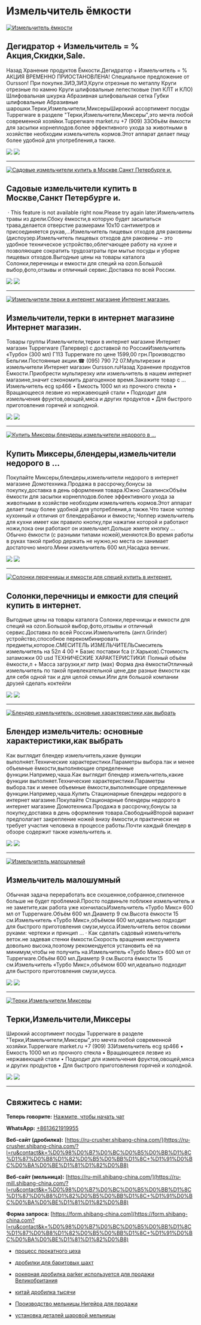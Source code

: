 # Измельчитель ёмкости

<a href="https://swt.shibang-china.com/?l=ru&img&k=%D0%98%D0%B7%D0%BC%D0%B5%D0%BB%D1%8C%D1%87%D0%B8%D1%82%D0%B5%D0%BB%D1%8C+%D1%91%D0%BC%D0%BA%D0%BE%D1%81%D1%82%D0%B8" target="_blank">![Измельчитель ёмкости](http://static.shibang-china.com/all-800x300/1388.jpg)</a>

## Дегидратор + Измельчитель = % Акция,Скидки,Sale.
Назад Хранение продуктов Ёмкости.Дегидратор + Измельчитель = % АКЦИЯ ВРЕМЕННО ПРИОСТАНОВЛЕНА! Специальное предложение от Oursson! При покупке.ЗИЭ,ЗИЭ,Круги отрезные по металлу Круги отрезные по камню Круги шлифовальные лепестковые (тип КЛТ и КЛО) Шлифовальная шкурка Абразивная шлифовальная сетка Губки шлифовальные Абразивные шарошки.Терки,Измельчители,МиксерыШирокий ассортимент посуды Tupperware в разделе &quot;Терки,Измельчители,Миксеры&quot;,это мечта любой современной хозяйки.Tupperware market.ru +7 (909) 33Объём ёмкости для засыпки корнеплодов.более эффективного ухода за животными в хозяйстве необходим измельчитель кормов.Этот аппарат делает пищу более удобной для употребления,а также.


<a href="https://whatsapp.shibangsoft.com/WhatsApp.php" target="_blank" title="WhatsApp">![](http://static.shibang-china.com/icon/whatsapp.png)</a> <a href="https://swt.shibang-china.com/?l=ru&icon&k=%D0%98%D0%B7%D0%BC%D0%B5%D0%BB%D1%8C%D1%87%D0%B8%D1%82%D0%B5%D0%BB%D1%8C+%D1%91%D0%BC%D0%BA%D0%BE%D1%81%D1%82%D0%B8" target="_blank">![](http://static.shibang-china.com/icon/chat-ru.png)</a>

---

<a href="https://swt.shibang-china.com/?l=ru&img&k=%D0%98%D0%B7%D0%BC%D0%B5%D0%BB%D1%8C%D1%87%D0%B8%D1%82%D0%B5%D0%BB%D1%8C+%D1%91%D0%BC%D0%BA%D0%BE%D1%81%D1%82%D0%B8" target="_blank">![Садовые измельчители купить в Москве,Санкт Петербурге и.](http://static.shibang-china.com/all-800x300/558.jpg)</a>

## Садовые измельчители купить в Москве,Санкт Петербурге и.
&nbsp;&#0183;&#32;This feature is not available right now.Please try again later.Измельчитель травы из дрели.Сбоку ёмкости,в которую будет засыпаться трава,делается отверстие размерами 10х10 сантиметров и присоединяется рукав,…Измельчитель пищевых отходов для раковины (диспоузер.Измельчитель пищевых отходов для раковины − это удобное техническое устройство,облегчающее работу на кухне и позволяющее сократить трудозатраты при мытье посуды и уборке пищевых отходов.Выгодные цены на товары каталога Солонки,перечницы и емкости для специй на ozon.Большой выбор,фото,отзывы и отличный сервис.Доставка по всей России.


<a href="https://whatsapp.shibangsoft.com/WhatsApp.php" target="_blank" title="WhatsApp">![](http://static.shibang-china.com/icon/whatsapp.png)</a> <a href="https://swt.shibang-china.com/?l=ru&icon&k=%D0%98%D0%B7%D0%BC%D0%B5%D0%BB%D1%8C%D1%87%D0%B8%D1%82%D0%B5%D0%BB%D1%8C+%D1%91%D0%BC%D0%BA%D0%BE%D1%81%D1%82%D0%B8" target="_blank">![](http://static.shibang-china.com/icon/chat-ru.png)</a>

---

<a href="https://swt.shibang-china.com/?l=ru&img&k=%D0%98%D0%B7%D0%BC%D0%B5%D0%BB%D1%8C%D1%87%D0%B8%D1%82%D0%B5%D0%BB%D1%8C+%D1%91%D0%BC%D0%BA%D0%BE%D1%81%D1%82%D0%B8" target="_blank">![Измельчители,терки в интернет магазине Интернет магазин.](http://static.shibang-china.com/all-800x300/702.jpg)</a>

## Измельчители,терки в интернет магазине Интернет магазин.
Товары группы Измельчители,терки в интернет магазине Интернет магазин Tupperware (Тапервер) с доставкой по РоссииИзмельчитель &#171;Турбо&#187; (300 мл) Г113 Tupperware по цене 1599,00 грн.Производство Бельгии.Постоянные акции.☎ (095) 790 72 07.Мультирезки и измельчители Интернет магазин Oursson.ruНазад Хранение продуктов Ёмкости.Приобрести мультирезку или измельчитель в нашем интернет магазине,значит сэкономить драгоценное время.Закажите товар с …Измельчитель ecg sp466 • Емкость 1000 мл из прочного стекла • Вращающееся лезвие из нержавеющей стали • Подходит для измельчения фруктов,овощей,мяса и других продуктов • Для быстрого приготовления горячей и холодной.


<a href="https://whatsapp.shibangsoft.com/WhatsApp.php" target="_blank" title="WhatsApp">![](http://static.shibang-china.com/icon/whatsapp.png)</a> <a href="https://swt.shibang-china.com/?l=ru&icon&k=%D0%98%D0%B7%D0%BC%D0%B5%D0%BB%D1%8C%D1%87%D0%B8%D1%82%D0%B5%D0%BB%D1%8C+%D1%91%D0%BC%D0%BA%D0%BE%D1%81%D1%82%D0%B8" target="_blank">![](http://static.shibang-china.com/icon/chat-ru.png)</a>

---

<a href="https://swt.shibang-china.com/?l=ru&img&k=%D0%98%D0%B7%D0%BC%D0%B5%D0%BB%D1%8C%D1%87%D0%B8%D1%82%D0%B5%D0%BB%D1%8C+%D1%91%D0%BC%D0%BA%D0%BE%D1%81%D1%82%D0%B8" target="_blank">![Купить Миксеры,блендеры,измельчители недорого в …](http://static.shibang-china.com/all-800x300/1302.jpg)</a>

## Купить Миксеры,блендеры,измельчители недорого в …
Покупайте Миксеры,блендеры,измельчители недорого в интернет магазине Домотехника.Продажа в рассрочку,бонусы за покупку,доставка в день оформления товара.Южно СахалинскОбъём ёмкости для засыпки корнеплодов.более эффективного ухода за животными в хозяйстве необходим измельчитель кормов.Этот аппарат делает пищу более удобной для употребления,а также.Что такое чоппер кухонный и отличия от блендераБанки и ёмкости;.Чоппер измельчитель для кухни имеет как правило кнопку,при нажатии которой и работают ножи,пока они работают он измельчает.Дольше жмете кнопку …Обычно ёмкости (с разными типами ножей),меняются.Во время работы в руках такой прибор держать не нужно,но места он занимает достаточно много.Мини измельчитель 600 мл,Насадка венчик.


<a href="https://whatsapp.shibangsoft.com/WhatsApp.php" target="_blank" title="WhatsApp">![](http://static.shibang-china.com/icon/whatsapp.png)</a> <a href="https://swt.shibang-china.com/?l=ru&icon&k=%D0%98%D0%B7%D0%BC%D0%B5%D0%BB%D1%8C%D1%87%D0%B8%D1%82%D0%B5%D0%BB%D1%8C+%D1%91%D0%BC%D0%BA%D0%BE%D1%81%D1%82%D0%B8" target="_blank">![](http://static.shibang-china.com/icon/chat-ru.png)</a>

---

<a href="https://swt.shibang-china.com/?l=ru&img&k=%D0%98%D0%B7%D0%BC%D0%B5%D0%BB%D1%8C%D1%87%D0%B8%D1%82%D0%B5%D0%BB%D1%8C+%D1%91%D0%BC%D0%BA%D0%BE%D1%81%D1%82%D0%B8" target="_blank">![Солонки,перечницы и емкости для специй купить в интернет.](http://static.shibang-china.com/all-800x300/889.jpg)</a>

## Солонки,перечницы и емкости для специй купить в интернет.
Выгодные цены на товары каталога Солонки,перечницы и емкости для специй на ozon.Большой выбор,фото,отзывы и отличный сервис.Доставка по всей России.Измельчитель (англ.Grinder) устройство,способное перекомбинировать предметы,которое.СМЕСИТЕЛЬ ИЗМЕЛЬЧИТЕЛЬСмеситель измельчитель на 52л 4 00 * Базис поставки fca (г.Харьков).Стоимость затаможки 00 usd ТЕХНИЧЕСКИЕ ХАРАКТЕРИСТИКИ: Полный объём ёмкости,л + Масса загрузки,кг литр (мах) Форма дна ёмкостиОтличный измельчитель по такой привлекательной цене,две разные ёмкости как для себя одной так и для целой семьи.Или для большой компании друзей сделать коктейли


<a href="https://whatsapp.shibangsoft.com/WhatsApp.php" target="_blank" title="WhatsApp">![](http://static.shibang-china.com/icon/whatsapp.png)</a> <a href="https://swt.shibang-china.com/?l=ru&icon&k=%D0%98%D0%B7%D0%BC%D0%B5%D0%BB%D1%8C%D1%87%D0%B8%D1%82%D0%B5%D0%BB%D1%8C+%D1%91%D0%BC%D0%BA%D0%BE%D1%81%D1%82%D0%B8" target="_blank">![](http://static.shibang-china.com/icon/chat-ru.png)</a>

---

<a href="https://swt.shibang-china.com/?l=ru&img&k=%D0%98%D0%B7%D0%BC%D0%B5%D0%BB%D1%8C%D1%87%D0%B8%D1%82%D0%B5%D0%BB%D1%8C+%D1%91%D0%BC%D0%BA%D0%BE%D1%81%D1%82%D0%B8" target="_blank">![Блендер измельчитель: основные характеристики,как выбрать](http://static.shibang-china.com/all-800x300/405.jpg)</a>

## Блендер измельчитель: основные характеристики,как выбрать
Как выглядит блендер измельчитель,какие функции выполняет.Технические характеристики.Параметры выбора.так и менее объемные ёмкости,выполняющие определенные функции.Например,чаша.Как выглядит блендер измельчитель,какие функции выполняет.Технические характеристики.Параметры выбора.так и менее объемные ёмкости,выполняющие определенные функции.Например,чаша.Купить Стационарные блендеры недорого в интернет магазине.Покупайте Стационарные блендеры недорого в интернет магазине Домотехника.Продажа в рассрочку,бонусы за покупку,доставка в день оформления товара.СвободныйВторой вариант предполагает закрепление ножей внизу ёмкости,и практически не требует участия человека в процессе работы.Почти каждый блендер в обзоре содержит также измельчитель и.


<a href="https://whatsapp.shibangsoft.com/WhatsApp.php" target="_blank" title="WhatsApp">![](http://static.shibang-china.com/icon/whatsapp.png)</a> <a href="https://swt.shibang-china.com/?l=ru&icon&k=%D0%98%D0%B7%D0%BC%D0%B5%D0%BB%D1%8C%D1%87%D0%B8%D1%82%D0%B5%D0%BB%D1%8C+%D1%91%D0%BC%D0%BA%D0%BE%D1%81%D1%82%D0%B8" target="_blank">![](http://static.shibang-china.com/icon/chat-ru.png)</a>

---

<a href="https://swt.shibang-china.com/?l=ru&img&k=%D0%98%D0%B7%D0%BC%D0%B5%D0%BB%D1%8C%D1%87%D0%B8%D1%82%D0%B5%D0%BB%D1%8C+%D1%91%D0%BC%D0%BA%D0%BE%D1%81%D1%82%D0%B8" target="_blank">![Измельчитель малошумный](http://static.shibang-china.com/all-800x300/1471.jpg)</a>

## Измельчитель малошумный
Обычная задача переработать все скошенное,собранное,спиленное больше не будет проблемой.Просто подвиньте поближе измельчитель и не заметите,как работа уже кончиласьИзмельчитель &#171;Турбо Микс&#187; 600 мл от Tupperware.Объём 600 мл.Диаметр 9 см.Высота ёмкости 15 см.Измельчитель &#171;Турбо Микс&#187;,объёмом 600 мл,идеально подходит для быстрого приготовления смузи,мусса.Измельчитель веток своими руками: чертежи и принцип …&nbsp;&#0183;&#32;Как сделать садовый измельчитель веток.не задевая стенки ёмкости.Скорость вращения инструмента довольно высока,поэтому рекомендуется установить её на минимум,чтобы не получить на.Измельчитель &#171;Турбо Микс&#187; 600 мл от Tupperware.Объём 600 мл.Диаметр 9 см.Высота ёмкости 15 см.Измельчитель &#171;Турбо Микс&#187;,объёмом 600 мл,идеально подходит для быстрого приготовления смузи,мусса.


<a href="https://whatsapp.shibangsoft.com/WhatsApp.php" target="_blank" title="WhatsApp">![](http://static.shibang-china.com/icon/whatsapp.png)</a> <a href="https://swt.shibang-china.com/?l=ru&icon&k=%D0%98%D0%B7%D0%BC%D0%B5%D0%BB%D1%8C%D1%87%D0%B8%D1%82%D0%B5%D0%BB%D1%8C+%D1%91%D0%BC%D0%BA%D0%BE%D1%81%D1%82%D0%B8" target="_blank">![](http://static.shibang-china.com/icon/chat-ru.png)</a>

---

<a href="https://swt.shibang-china.com/?l=ru&img&k=%D0%98%D0%B7%D0%BC%D0%B5%D0%BB%D1%8C%D1%87%D0%B8%D1%82%D0%B5%D0%BB%D1%8C+%D1%91%D0%BC%D0%BA%D0%BE%D1%81%D1%82%D0%B8" target="_blank">![Терки,Измельчители,Миксеры](http://static.shibang-china.com/all-800x300/1049.jpg)</a>

## Терки,Измельчители,Миксеры
Широкий ассортимент посуды Tupperware в разделе &quot;Терки,Измельчители,Миксеры&quot;,это мечта любой современной хозяйки.Tupperware market.ru +7 (909) 33Измельчитель ecg sp466 • Емкость 1000 мл из прочного стекла • Вращающееся лезвие из нержавеющей стали • Подходит для измельчения фруктов,овощей,мяса и других продуктов • Для быстрого приготовления горячей и холодной.

<a href="https://whatsapp.shibangsoft.com/WhatsApp.php" target="_blank" title="WhatsApp">![](http://static.shibang-china.com/icon/whatsapp.png)</a> <a href="https://swt.shibang-china.com/?l=ru&icon&k=%D0%98%D0%B7%D0%BC%D0%B5%D0%BB%D1%8C%D1%87%D0%B8%D1%82%D0%B5%D0%BB%D1%8C+%D1%91%D0%BC%D0%BA%D0%BE%D1%81%D1%82%D0%B8" target="_blank">![](http://static.shibang-china.com/icon/chat-ru.png)</a>

---
## Свяжитесь с нами:

**Теперь говорите:** [Нажмите, чтобы начать чат](https://swt.shibang-china.com?l=ru&contact&k=%D0%98%D0%B7%D0%BC%D0%B5%D0%BB%D1%8C%D1%87%D0%B8%D1%82%D0%B5%D0%BB%D1%8C+%D1%91%D0%BC%D0%BA%D0%BE%D1%81%D1%82%D0%B8)

**WhatsApp:**  [+8613621919955](https://whatsapp.shibangsoft.com/WhatsApp.php)

**Веб-сайт (дробилка):** [https://ru-crusher.shibang-china.com/](https://ru-crusher.shibang-china.com/?l=ru&contact&k=%D0%98%D0%B7%D0%BC%D0%B5%D0%BB%D1%8C%D1%87%D0%B8%D1%82%D0%B5%D0%BB%D1%8C+%D1%91%D0%BC%D0%BA%D0%BE%D1%81%D1%82%D0%B8)

**Веб-сайт (мельница):** [https://ru-mill.shibang-china.com/](https://ru-mill.shibang-china.com/?l=ru&contact&k=%D0%98%D0%B7%D0%BC%D0%B5%D0%BB%D1%8C%D1%87%D0%B8%D1%82%D0%B5%D0%BB%D1%8C+%D1%91%D0%BC%D0%BA%D0%BE%D1%81%D1%82%D0%B8)

**Форма запроса:** [https://form.shibang-china.com](https://form.shibang-china.com?l=ru&contact&k=%D0%98%D0%B7%D0%BC%D0%B5%D0%BB%D1%8C%D1%87%D0%B8%D1%82%D0%B5%D0%BB%D1%8C+%D1%91%D0%BC%D0%BA%D0%BE%D1%81%D1%82%D0%B8)

* [процесс прокатного цеха](../133/%D0%BF%D1%80%D0%BE%D1%86%D0%B5%D1%81%D1%81%20%D0%BF%D1%80%D0%BE%D0%BA%D0%B0%D1%82%D0%BD%D0%BE%D0%B3%D0%BE%20%D1%86%D0%B5%D1%85%D0%B0.md)

* [дробилки для баритовых шахт](../134/%D0%B4%D1%80%D0%BE%D0%B1%D0%B8%D0%BB%D0%BA%D0%B8%20%D0%B4%D0%BB%D1%8F%20%D0%B1%D0%B0%D1%80%D0%B8%D1%82%D0%BE%D0%B2%D1%8B%D1%85%20%D1%88%D0%B0%D1%85%D1%82.md)

* [рокерная дробилка parker используется для продажи Великобритания](../133/%D1%80%D0%BE%D0%BA%D0%B5%D1%80%D0%BD%D0%B0%D1%8F%20%D0%B4%D1%80%D0%BE%D0%B1%D0%B8%D0%BB%D0%BA%D0%B0%20parker%20%D0%B8%D1%81%D0%BF%D0%BE%D0%BB%D1%8C%D0%B7%D1%83%D0%B5%D1%82%D1%81%D1%8F%20%D0%B4%D0%BB%D1%8F%20%D0%BF%D1%80%D0%BE%D0%B4%D0%B0%D0%B6%D0%B8%20%D0%92%D0%B5%D0%BB%D0%B8%D0%BA%D0%BE%D0%B1%D1%80%D0%B8%D1%82%D0%B0%D0%BD%D0%B8%D1%8F.md)

* [китай дробилка тысячи](../132/%D0%BA%D0%B8%D1%82%D0%B0%D0%B9%20%D0%B4%D1%80%D0%BE%D0%B1%D0%B8%D0%BB%D0%BA%D0%B0%20%D1%82%D1%8B%D1%81%D1%8F%D1%87%D0%B8.md)

* [Производство мельницы Нигейра для продажи](../131/%D0%9F%D1%80%D0%BE%D0%B8%D0%B7%D0%B2%D0%BE%D0%B4%D1%81%D1%82%D0%B2%D0%BE%20%D0%BC%D0%B5%D0%BB%D1%8C%D0%BD%D0%B8%D1%86%D1%8B%20%D0%9D%D0%B8%D0%B3%D0%B5%D0%B9%D1%80%D0%B0%20%D0%B4%D0%BB%D1%8F%20%D0%BF%D1%80%D0%BE%D0%B4%D0%B0%D0%B6%D0%B8.md)

* [установка деталей шаровой мельницы](../134/%D1%83%D1%81%D1%82%D0%B0%D0%BD%D0%BE%D0%B2%D0%BA%D0%B0%20%D0%B4%D0%B5%D1%82%D0%B0%D0%BB%D0%B5%D0%B9%20%D1%88%D0%B0%D1%80%D0%BE%D0%B2%D0%BE%D0%B9%20%D0%BC%D0%B5%D0%BB%D1%8C%D0%BD%D0%B8%D1%86%D1%8B.md)